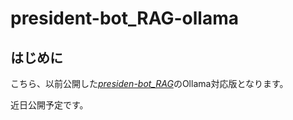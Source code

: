 # president-bot_RAG-ollama

## はじめに
こちら、以前公開した[*presiden-bot_RAG*](https://github.com/SakutoHata/president-bot_RAG)のOllama対応版となります。

近日公開予定です。
